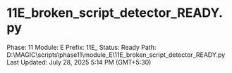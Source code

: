 # 11E_broken_script_detector_READY.py

Phase: 11
Module: E
Prefix: 11E_
Status: Ready
Path: D:\MAGIC\scripts\phase11\module_E\11E_broken_script_detector_READY.py
Last Updated: July 28, 2025 5:14 PM (GMT+5:30)
